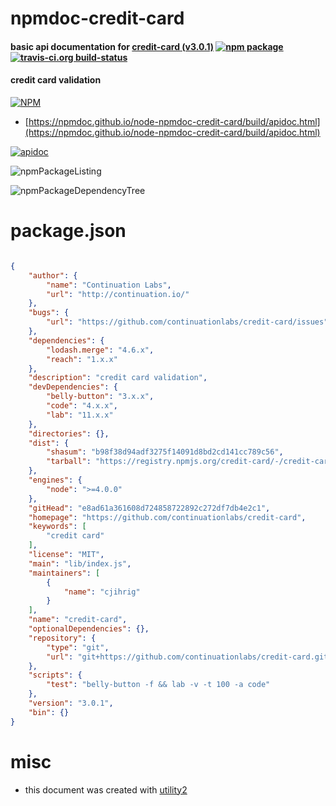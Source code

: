 # npmdoc-credit-card

#### basic api documentation for  [credit-card (v3.0.1)](https://github.com/continuationlabs/credit-card)  [![npm package](https://img.shields.io/npm/v/npmdoc-credit-card.svg?style=flat-square)](https://www.npmjs.org/package/npmdoc-credit-card) [![travis-ci.org build-status](https://api.travis-ci.org/npmdoc/node-npmdoc-credit-card.svg)](https://travis-ci.org/npmdoc/node-npmdoc-credit-card)

#### credit card validation

[![NPM](https://nodei.co/npm/credit-card.png?downloads=true&downloadRank=true&stars=true)](https://www.npmjs.com/package/credit-card)

- [https://npmdoc.github.io/node-npmdoc-credit-card/build/apidoc.html](https://npmdoc.github.io/node-npmdoc-credit-card/build/apidoc.html)

[![apidoc](https://npmdoc.github.io/node-npmdoc-credit-card/build/screenCapture.buildCi.browser.%252Ftmp%252Fbuild%252Fapidoc.html.png)](https://npmdoc.github.io/node-npmdoc-credit-card/build/apidoc.html)

![npmPackageListing](https://npmdoc.github.io/node-npmdoc-credit-card/build/screenCapture.npmPackageListing.svg)

![npmPackageDependencyTree](https://npmdoc.github.io/node-npmdoc-credit-card/build/screenCapture.npmPackageDependencyTree.svg)



# package.json

```json

{
    "author": {
        "name": "Continuation Labs",
        "url": "http://continuation.io/"
    },
    "bugs": {
        "url": "https://github.com/continuationlabs/credit-card/issues"
    },
    "dependencies": {
        "lodash.merge": "4.6.x",
        "reach": "1.x.x"
    },
    "description": "credit card validation",
    "devDependencies": {
        "belly-button": "3.x.x",
        "code": "4.x.x",
        "lab": "11.x.x"
    },
    "directories": {},
    "dist": {
        "shasum": "b98f38d94adf3275f14091d8bd2cd141cc789c56",
        "tarball": "https://registry.npmjs.org/credit-card/-/credit-card-3.0.1.tgz"
    },
    "engines": {
        "node": ">=4.0.0"
    },
    "gitHead": "e8ad61a361608d724858722892c272df7db4e2c1",
    "homepage": "https://github.com/continuationlabs/credit-card",
    "keywords": [
        "credit card"
    ],
    "license": "MIT",
    "main": "lib/index.js",
    "maintainers": [
        {
            "name": "cjihrig"
        }
    ],
    "name": "credit-card",
    "optionalDependencies": {},
    "repository": {
        "type": "git",
        "url": "git+https://github.com/continuationlabs/credit-card.git"
    },
    "scripts": {
        "test": "belly-button -f && lab -v -t 100 -a code"
    },
    "version": "3.0.1",
    "bin": {}
}
```



# misc
- this document was created with [utility2](https://github.com/kaizhu256/node-utility2)

